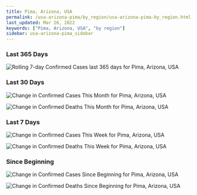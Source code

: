 ```yaml
---
title: Pima, Arizona, USA
permalink: /usa-arizona-pima/by_region/usa-arizona-pima-by_region.html
last_updated: Mar 26, 2022
keywords: ["Pima, Arizona, USA", "by region"]
sidebar: usa-arizona-pima_sidebar
---
```


<h3>Last 365 Days</h3>

![Rolling 7-day Confirmed Cases last 365 days for Pima, Arizona, USA](/covid_tracker/images/graphs/usa-arizona-pima-weekly_totals_graph.png)

<h3>Last 30 Days</h3>

![Change in Confirmed Cases This Month for Pima, Arizona, USA](/covid_tracker/images/graphs/usa-arizona-pima-delta_confirmed-30_days_graph.png)

![Change in Confirmed Deaths This Month for Pima, Arizona, USA](/covid_tracker/images/graphs/usa-arizona-pima-delta_deaths-30_days_graph.png)

<h3>Last 7 Days</h3>

![Change in Confirmed Cases This Week for Pima, Arizona, USA](/covid_tracker/images/graphs/usa-arizona-pima-delta_confirmed-7_days_graph.png)

![Change in Confirmed Deaths This Week for Pima, Arizona, USA](/covid_tracker/images/graphs/usa-arizona-pima-delta_deaths-7_days_graph.png)

<h3>Since Beginning</h3>

![Change in Confirmed Cases Since Beginning for Pima, Arizona, USA](/covid_tracker/images/graphs/usa-arizona-pima-delta_confirmed-since_beginning_graph.png)

![Change in Confirmed Deaths Since Beginning for Pima, Arizona, USA](/covid_tracker/images/graphs/usa-arizona-pima-delta_deaths-since_beginning_graph.png)
